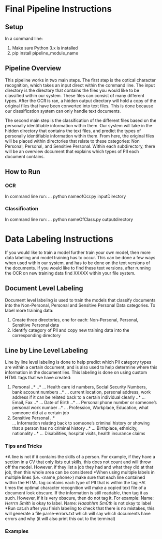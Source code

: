 # Final Pipeline Instructions
## Setup
In a command line:
1. Make sure Python 3.x is installed
2. pip install pipeline_module_name

## Pipeline Overview
This pipeline works in two main steps. The first step is the optical character recognition, which takes an input direct within the command line. The input directory is the directory that contains the files you would like to be classified within our system. These files can consist of many different types. After the OCR is ran, a hidden output directory will hold a copy of the original files that have been converted into text files. This is done because our classification system can only handle text documents. 

The second main step is the classification of the different files based on the personally identifiable information within them. Our system will take in the hidden directory that contains the text files, and predict the types of personally identifiable information within them. From here, the original files will be placed within directories that relate to these categories: Non Personal, Personal, and Sensitive Personal. Within each subdirectory, there will be an overview document that explains which types of PII each document contains. 

## How to Run
### OCR
In command line run:
... python nameofOcr.py inputDirectory 

### Classification
In command line run:
... python nameOfClass.py outputdirectory

# Data Labeling Instructions
If you would like to train a model further train your own model, then more data labeling and model training has to occur. This can be done a few ways when used within our system, and has to be done on the text versions of the documents. If you would like to find these text versions, after running the OCR on new training data find XXXXX within your file system. 

## Document Level Labeling
Document level labeling is used to train the models that classify documents into the  Non-Personal, Personal and Sensitive Personal Data categories. To label more training data:
1. Create three directories, one for each: Non-Personal, Personal, Sensitive Personal data
2. Identify category of PII and copy new training data into the corresponding directory


## Line by Line Level Labeling
Line by line level labeling is done to help predict which PII category types are within a certain document, and is also used to help determine where this information in the document lies. This labeling is done on using custom HTML tags that we have created:
1. Personal
..* <name>
..* <id-number>
... Health care id numbers, Social Security Numbers, bank account numbers
..* <location>
... current location, personal address, work address if it can be related back to a certain individual clearly
..* <online-id>
... Email, Fax
..* <dob>
... Date of Birth
..* <phone>
... Personal phone number or someone’s personal work number
..* <professional>
... Profession, Workplace, Education, what someone did at a certain job
2. Sensitive Personal
..* <criminal>	
... Information relating back to someone’s criminal history or showing that a person has no criminal history
..* <origin>
... Birthplace, ethnicity, nationality
..* <health>
... Disabilities, hospital visits, health insurance claims
### Tips and Tricks
*A line is not <professional> if it contains the skills of a person. For example, if they have a section in a CV that only lists out skills, this does not count and will throw off the model. However, if they list a job they had and what they did at that job, then this whole area can be considered <professional>
*When using multiple labels in multiple lines (i.e. <name_phone>) make sure that each line contained within the HTML tag contains each type of PII that is within the tag
*At times the optimal character recognition will make a copied text file of a document look obscure. If the information is still readable, then tag it as such. However, if it is very obscure, then do not tag it. For example: Name: *Herrrn Smith* is okay to label. Name: *Haaahhrn Sm0th* is not okay to label
*Run cat.sh after you finish labeling to check that there is no mistakes, this will generate a file parse-errors.txt which will say which documents have errors and why (it will also print this out to the terminal)
### Examples



